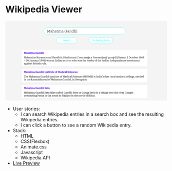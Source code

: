 # Wikipedia Viewer

![Wikipedia Viewer](https://github.com/erolaliyev/wikipedia-viewer/blob/master/images/wikipedia-viewer.png)

* User stories:
  * I can search Wikipedia entries in a search box and see the resulting Wikipedia entries.
  * I can click a button to see a random Wikipedia entry.
* Stack:
  * HTML
  * CSS(Flexbox)
  * Animate.css
  * Javascript
  * Wikipedia API
* [Live Preview](https://erol-fcc-wikipedia-viewer.surge.sh/)
